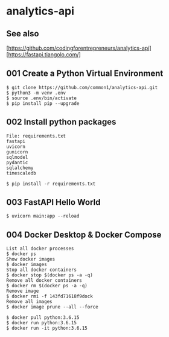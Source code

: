 # analytics-api

## See also

[https://github.com/codingforentrepreneurs/analytics-api]
[https://fastapi.tiangolo.com/]

## 001 Create a Python Virtual Environment

```
$ git clone https://github.com/common1/analytics-api.git
$ python3 -m venv .env
$ source .env/bin/activate
$ pip install pip --upgrade
```
## 002 Install python packages

```
File: requirements.txt
fastapi
uvicorn
gunicorn
sqlmodel
pydantic
sqlalchemy
timescaledb

$ pip install -r requirements.txt
```
## 003 FastAPI Hello World

```
$ uvicorn main:app --reload
```

## 004 Docker Desktop & Docker Compose

```
List all docker processes
$ docker ps
Show docker images
$ docker images
Stop all docker containers
$ docker stop $(docker ps -a -q)
Remove all docker containers
$ docker rm $(docker ps -a -q)
Remove image
$ docker rmi -f 143fd71618f9dock
Remove all images
$ docker image prune --all --force

$ docker pull python:3.6.15
$ docker run python:3.6.15
$ docker run -it python:3.6.15
```

